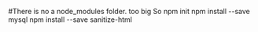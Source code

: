 #There is no a node_modules folder. too big
So
npm init
npm install --save mysql
npm install --save sanitize-html
